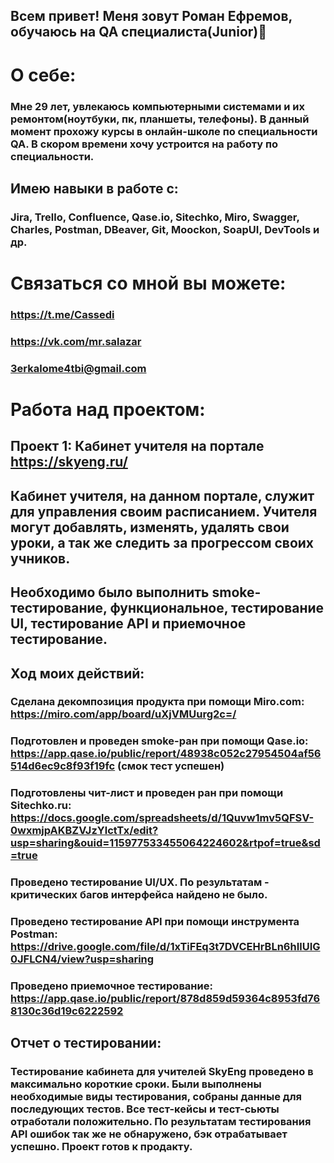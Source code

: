 ## Всем привет! Меня зовут Роман Ефремов, обучаюсь на QA специалиста(Junior)👋
# О себе:
### Мне 29 лет, увлекаюсь компьютерными системами и их ремонтом(ноутбуки, пк, планшеты, телефоны). В данный момент прохожу курсы в онлайн-школе по специальности QA. В скором времени хочу устроится на работу по специальности.
## Имею навыки в работе с:
### Jira, Trello, Confluence, Qase.io, Sitechko, Miro, Swagger, Charles, Postman, DBeaver, Git, Moockon, SoapUI, DevTools и др.
# Связаться со мной вы можете:
### https://t.me/Cassedi
### https://vk.com/mr.salazar
### 3erkalome4tbi@gmail.com
# Работа над проектом: 
## Проект 1: Кабинет учителя на портале https://skyeng.ru/
## Кабинет учителя, на данном портале, служит для управления своим расписанием. Учителя могут добавлять, изменять, удалять свои уроки, а так же следить за прогрессом своих учников.
## Необходимо было выполнить smoke-тестирование, функциональное, тестирование UI, тестирование API и приемочное тестирование.
## Ход моих действий:
### Сделана декомпозиция продукта при помощи Miro.com: https://miro.com/app/board/uXjVMUurg2c=/
### Подготовлен и проведен smoke-ран при помощи Qase.io: https://app.qase.io/public/report/48938c052c27954504af56514d6ec9c8f93f19fc (смок тест успешен)
### Подготовлены чит-лист и проведен ран при помощи Sitechko.ru: https://docs.google.com/spreadsheets/d/1Quvw1mv5QFSV-0wxmjpAKBZVJzYlctTx/edit?usp=sharing&ouid=115977533455064224602&rtpof=true&sd=true
### Проведено тестирование UI/UX. По результатам - критических багов интерфейса найдено не было.
### Проведено тестирование API при помощи инструмента Postman: https://drive.google.com/file/d/1xTiFEq3t7DVCEHrBLn6hIlUIG0JFLCN4/view?usp=sharing
### Проведено приемочное тестирование: https://app.qase.io/public/report/878d859d59364c8953fd768130c36d19c6222592
## Отчет о тестировании:
### Тестирование кабинета для учителей SkyEng проведено в максимально короткие сроки. Были выполнены необходимые виды тестирования, собраны данные для последующих тестов. Все тест-кейсы и тест-сьюты отработали положительно. По результатам тестирования API ошибок так же не обнаружено, бэк отрабатывает успешно. Проект готов к продакту. 
